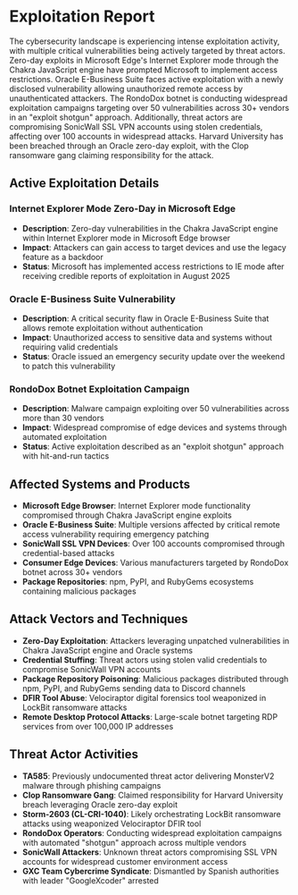 # Exploitation Report

The cybersecurity landscape is experiencing intense exploitation activity, with multiple critical vulnerabilities being actively targeted by threat actors. Zero-day exploits in Microsoft Edge's Internet Explorer mode through the Chakra JavaScript engine have prompted Microsoft to implement access restrictions. Oracle E-Business Suite faces active exploitation with a newly disclosed vulnerability allowing unauthorized remote access by unauthenticated attackers. The RondoDox botnet is conducting widespread exploitation campaigns targeting over 50 vulnerabilities across 30+ vendors in an "exploit shotgun" approach. Additionally, threat actors are compromising SonicWall SSL VPN accounts using stolen credentials, affecting over 100 accounts in widespread attacks. Harvard University has been breached through an Oracle zero-day exploit, with the Clop ransomware gang claiming responsibility for the attack.

## Active Exploitation Details

### Internet Explorer Mode Zero-Day in Microsoft Edge
- **Description**: Zero-day vulnerabilities in the Chakra JavaScript engine within Internet Explorer mode in Microsoft Edge browser
- **Impact**: Attackers can gain access to target devices and use the legacy feature as a backdoor
- **Status**: Microsoft has implemented access restrictions to IE mode after receiving credible reports of exploitation in August 2025

### Oracle E-Business Suite Vulnerability
- **Description**: A critical security flaw in Oracle E-Business Suite that allows remote exploitation without authentication
- **Impact**: Unauthorized access to sensitive data and systems without requiring valid credentials
- **Status**: Oracle issued an emergency security update over the weekend to patch this vulnerability

### RondoDox Botnet Exploitation Campaign
- **Description**: Malware campaign exploiting over 50 vulnerabilities across more than 30 vendors
- **Impact**: Widespread compromise of edge devices and systems through automated exploitation
- **Status**: Active exploitation described as an "exploit shotgun" approach with hit-and-run tactics

## Affected Systems and Products

- **Microsoft Edge Browser**: Internet Explorer mode functionality compromised through Chakra JavaScript engine exploits
- **Oracle E-Business Suite**: Multiple versions affected by critical remote access vulnerability requiring emergency patching
- **SonicWall SSL VPN Devices**: Over 100 accounts compromised through credential-based attacks
- **Consumer Edge Devices**: Various manufacturers targeted by RondoDox botnet across 30+ vendors
- **Package Repositories**: npm, PyPI, and RubyGems ecosystems containing malicious packages

## Attack Vectors and Techniques

- **Zero-Day Exploitation**: Attackers leveraging unpatched vulnerabilities in Chakra JavaScript engine and Oracle systems
- **Credential Stuffing**: Threat actors using stolen valid credentials to compromise SonicWall VPN accounts
- **Package Repository Poisoning**: Malicious packages distributed through npm, PyPI, and RubyGems sending data to Discord channels
- **DFIR Tool Abuse**: Velociraptor digital forensics tool weaponized in LockBit ransomware attacks
- **Remote Desktop Protocol Attacks**: Large-scale botnet targeting RDP services from over 100,000 IP addresses

## Threat Actor Activities

- **TA585**: Previously undocumented threat actor delivering MonsterV2 malware through phishing campaigns
- **Clop Ransomware Gang**: Claimed responsibility for Harvard University breach leveraging Oracle zero-day exploit
- **Storm-2603 (CL-CRI-1040)**: Likely orchestrating LockBit ransomware attacks using weaponized Velociraptor DFIR tool
- **RondoDox Operators**: Conducting widespread exploitation campaigns with automated "shotgun" approach across multiple vendors
- **SonicWall Attackers**: Unknown threat actors compromising SSL VPN accounts for widespread customer environment access
- **GXC Team Cybercrime Syndicate**: Dismantled by Spanish authorities with leader "GoogleXcoder" arrested